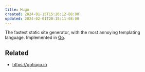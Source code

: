 ```yaml
---
title: Hugo
created: 2024-01-15T15:26:12-08:00
updated: 2024-02-01T20:15:11-08:00
---
```


The fastest static site generator, with the most annoying templating language. Implemented in [Go](Go.md).

## Related

* https://gohugo.io
